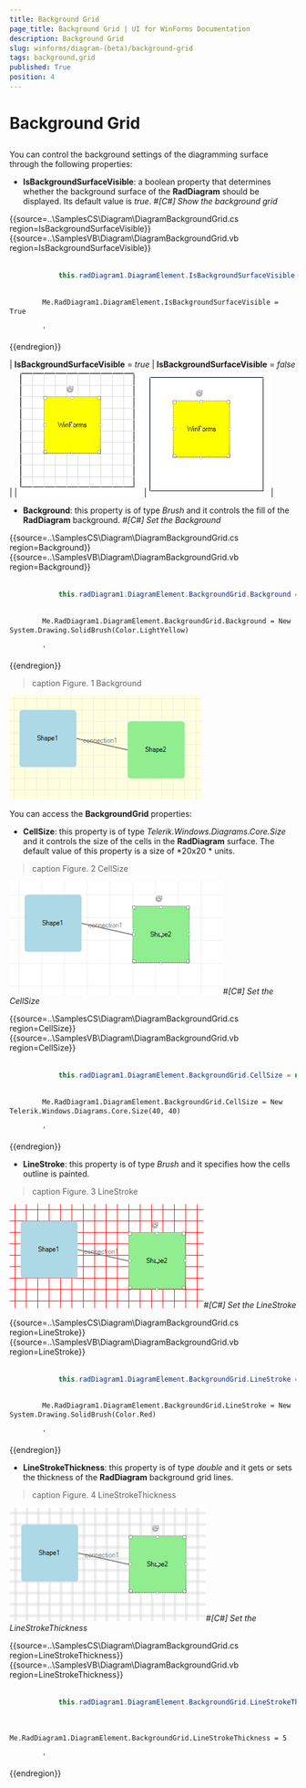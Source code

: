 ```yaml
---
title: Background Grid
page_title: Background Grid | UI for WinForms Documentation
description: Background Grid
slug: winforms/diagram-(beta)/background-grid
tags: background,grid
published: True
position: 4
---
```


# Background Grid



## 

You can control the background settings of the diagramming surface through the following properties:
        

* __IsBackgroundSurfaceVisible__: a boolean property that determines whether the background surface of the __RadDiagram__ 
              should be displayed. Its default value is *true*.
            #_[C#] Show the background grid_

	



{{source=..\SamplesCS\Diagram\DiagramBackgroundGrid.cs region=IsBackgroundSurfaceVisible}} 
{{source=..\SamplesVB\Diagram\DiagramBackgroundGrid.vb region=IsBackgroundSurfaceVisible}} 

````C#
            
            this.radDiagram1.DiagramElement.IsBackgroundSurfaceVisible = true;
````
````VB.NET

        Me.RadDiagram1.DiagramElement.IsBackgroundSurfaceVisible = True

        '
````

{{endregion}} 






| __IsBackgroundSurfaceVisible__ = *true* | __IsBackgroundSurfaceVisible__ = *false* |
|![diagram-backgroundgrid 001](images/diagram-backgroundgrid001.png)|![diagram-backgroundgrid 002](images/diagram-backgroundgrid002.png)|

* __Background__: this property is of type *Brush* and it controls the fill of
              the __RadDiagram__ background.
            #_[C#] Set the Background_

	



{{source=..\SamplesCS\Diagram\DiagramBackgroundGrid.cs region=Background}} 
{{source=..\SamplesVB\Diagram\DiagramBackgroundGrid.vb region=Background}} 

````C#
        
            this.radDiagram1.DiagramElement.BackgroundGrid.Background = new System.Drawing.SolidBrush(Color.LightYellow);
````
````VB.NET

        Me.RadDiagram1.DiagramElement.BackgroundGrid.Background = New System.Drawing.SolidBrush(Color.LightYellow)

        '
````

{{endregion}} 



>caption Figure. 1 Background

![diagram-backgroundgrid 003](images/diagram-backgroundgrid003.png)

You can access the __BackgroundGrid__ properties:

* __CellSize__: this property is of type *Telerik.Windows.Diagrams.Core.Size* and
              it controls the size of the cells in the __RadDiagram__ surface. The default value of this property is a
              size of *20x20 * units.
            
>caption Figure. 2 CellSize

![diagram-backgroundgrid 004](images/diagram-backgroundgrid004.png)#_[C#] Set the CellSize_

	



{{source=..\SamplesCS\Diagram\DiagramBackgroundGrid.cs region=CellSize}} 
{{source=..\SamplesVB\Diagram\DiagramBackgroundGrid.vb region=CellSize}} 

````C#
            
            this.radDiagram1.DiagramElement.BackgroundGrid.CellSize = new Telerik.Windows.Diagrams.Core.Size(40, 40);
````
````VB.NET

        Me.RadDiagram1.DiagramElement.BackgroundGrid.CellSize = New Telerik.Windows.Diagrams.Core.Size(40, 40)

        '
````

{{endregion}} 




* __LineStroke__: this property is of type *Brush* and it specifies how the cells outline is painted.
            
>caption Figure. 3 LineStroke

![diagram-backgroundgrid 005](images/diagram-backgroundgrid005.png)#_[C#] Set the LineStroke_

	



{{source=..\SamplesCS\Diagram\DiagramBackgroundGrid.cs region=LineStroke}} 
{{source=..\SamplesVB\Diagram\DiagramBackgroundGrid.vb region=LineStroke}} 

````C#
            
            this.radDiagram1.DiagramElement.BackgroundGrid.LineStroke = new System.Drawing.SolidBrush(Color.Red);
````
````VB.NET

        Me.RadDiagram1.DiagramElement.BackgroundGrid.LineStroke = New System.Drawing.SolidBrush(Color.Red)

        '
````

{{endregion}} 




* __LineStrokeThickness__: this property is of type *double* and it 
              gets or sets the thickness of the __RadDiagram__ background grid lines.
            
>caption Figure. 4 LineStrokeThickness

![diagram-backgroundgrid 006](images/diagram-backgroundgrid006.png)#_[C#] Set the LineStrokeThickness_

	



{{source=..\SamplesCS\Diagram\DiagramBackgroundGrid.cs region=LineStrokeThickness}} 
{{source=..\SamplesVB\Diagram\DiagramBackgroundGrid.vb region=LineStrokeThickness}} 

````C#
        
            this.radDiagram1.DiagramElement.BackgroundGrid.LineStrokeThickness = 5;
````
````VB.NET

        Me.RadDiagram1.DiagramElement.BackgroundGrid.LineStrokeThickness = 5

        '
````

{{endregion}} 




